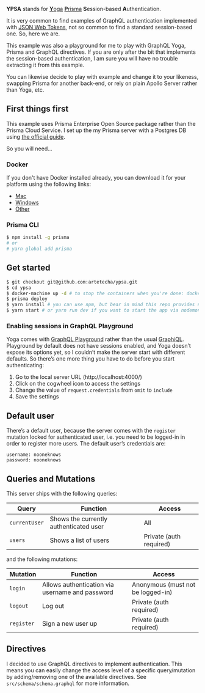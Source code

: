 **YPSA** stands for [**Y**oga](https://github.com/prisma/graphql-yoga) [**P**risma](https://github.com/prisma/prisma) **S**ession-based **A**uthentication.

It is very common to find examples of GraphQL authentication implemented with [JSON Web Tokens](https://jwt.io/), not so common to find a standard session-based one. So, here we are.

This example was also a playground for me to play with GraphQL Yoga, Prisma and GraphQL directives. If you are only after the bit that implements the session-based authentication, I am sure you will have no trouble extracting it from this example.

You can likewise decide to play with example and change it to your likeness, swapping Prisma for another back-end, or rely on plain Apollo Server rather than Yoga, etc.

## First things first

This example uses Prisma Enterprise Open Source package rather than the Prisma Cloud Service. I set up the my Prisma server with a Postgres DB using [the official guide](https://www.prisma.io/docs/tutorials/setup-prisma/create-new-db/postgres-eiyov7erah).

So you will need…

### Docker

If you don't have Docker installed already, you can download it for your platform using the following links:

- [Mac](https://store.docker.com/editions/community/docker-ce-desktop-mac)
- [Windows](https://store.docker.com/editions/community/docker-ce-desktop-windows)
- [Other](https://www.docker.com/get-docker)

### Prisma CLI

```bash
$ npm install -g prisma
# or
# yarn global add prisma
```

## Get started

```bash
$ git checkout git@github.com:artetecha/ypsa.git
$ cd ypsa
$ docker-machine up -d # to stop the containers when you're done: docker-machine down
$ prisma deploy
$ yarn install # you can use npm, but bear in mind this repo provides no package-lock.json
$ yarn start # or yarn run dev if you want to start the app via nodemon and play with your changes
```

### Enabling sessions in GraphQL Playground

Yoga comes with [GraphQL Playground](https://github.com/prisma/graphql-playground) rather than the usual [GraphiQL](https://github.com/graphql/graphiql). Playground by default does not have sessions enabled, and Yoga doesn’t expose its options yet, so I couldn’t make the server start with different defaults. So there’s one more thing you have to do before you start authenticating:

1. Go to the local server URL (http://localhost:4000/)
2. Click on the cogwheel icon to access the settings
3. Change the value of `request.credentials` from `omit` to `include`
4. Save the settings

## Default user

There’s a default user, because the server comes with the `register` mutation locked for authenticated user, i.e. you need to be logged-in in order to register more users. The default user’s credentials are:

```
username: nooneknows
password: nooneknows
```

## Queries and Mutations

This server ships with the following queries:

| **Query**     | **Function**                           | **Access**              |
| ------------- | -------------------------------------- | ----------------------- |
| `currentUser` | Shows the currently authenticated user | All                     |
| `users`       | Shows a list of users                  | Private (auth required) |

and the following mutations:

| **Mutation** | **Function**                                    | **Access**                        |
| ------------ | ----------------------------------------------- | --------------------------------- |
| `login`      | Allows authentication via username and password | Anonymous (must not be logged-in) |
| `logout`     | Log out                                         | Private (auth required)           |
| `register`   | Sign a new user up                              | Private (auth required)           |

## Directives

I decided to use GraphQL directives to implement authentication. This means you can easily change the access level of a specific query/mutation by adding/removing one of the available directives. See `src/schema/schema.graphql` for more information.
